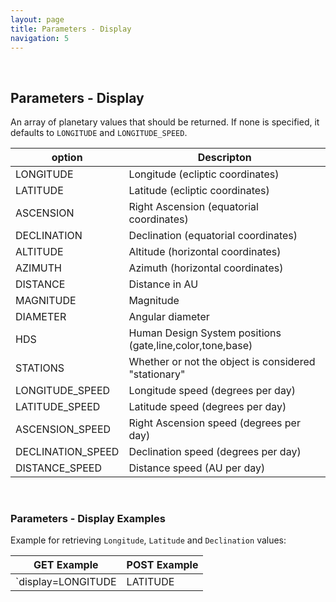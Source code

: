 ```yaml
---
layout: page
title: Parameters - Display
navigation: 5
---
```


<style>
	.inner a {
		color: royalblue;
		font-weight: bold;
	}
	.inner code {
		font-size: 100%;
	}
	.sidebar {
		width: 30%
	}
	.navigation li {
		padding: 5px;
	}
</style>

<script>
	window.onload = function(){
		if (location.hash) {
			let target = location.hash;
			document.querySelector(".content").scroll({top:document.querySelector(target).offsetTop,behavior:"smooth"})
		}
	}
</script>

<br>

## Parameters - Display

An array of planetary values that should be returned. If none is specified, it defaults to `LONGITUDE` and `LONGITUDE_SPEED`.

| option | Descripton |
|---|---|
| LONGITUDE | Longitude (ecliptic coordinates) |
| LATITUDE | Latitude (ecliptic coordinates) |
| ASCENSION | Right Ascension (equatorial coordinates) |
| DECLINATION | Declination (equatorial coordinates) |
| ALTITUDE | Altitude (horizontal coordinates) |
| AZIMUTH | Azimuth (horizontal coordinates) |
| DISTANCE | Distance in AU |
| MAGNITUDE | Magnitude |
| DIAMETER | Angular diameter |
| HDS | Human Design System positions (gate,line,color,tone,base) |
| STATIONS | Whether or not the object is considered "stationary" |
| LONGITUDE_SPEED | Longitude speed (degrees per day) |
| LATITUDE_SPEED | Latitude speed (degrees per day) |
| ASCENSION_SPEED | Right Ascension speed (degrees per day) |
| DECLINATION_SPEED | Declination speed (degrees per day) |
| DISTANCE_SPEED | Distance speed (AU per day) |

<br>

### Parameters - Display Examples

Example for retrieving `Longitude`, `Latitude` and `Declination` values:

| GET Example | POST Example |
|---|---|
|`display=LONGITUDE|LATITUDE|DECLINATION`|`display:["LONGITUDE","LATITUDE","DECLINATION"]`|

<br><br><br>
